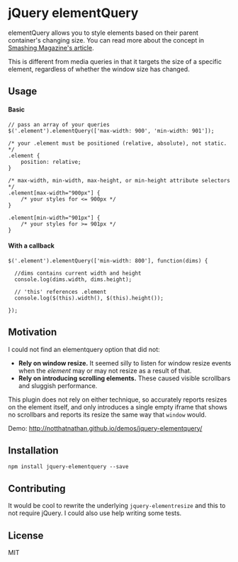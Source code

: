 # jQuery elementQuery
elementQuery allows you to style elements based on their parent container's changing size. You can read more about the concept in [Smashing Magazine's article](http://www.smashingmagazine.com/2013/06/media-queries-are-not-the-answer-element-query-polyfill/).

This is different from media queries in that it targets the size of a specific element, regardless of whether the window size has changed.

## Usage

#### Basic
```
// pass an array of your queries
$('.element').elementQuery(['max-width: 900', 'min-width: 901']);
```
```
/* your .element must be positioned (relative, absolute), not static. */
.element {
	position: relative;
}

/* max-width, min-width, max-height, or min-height attribute selectors */
.element[max-width="900px"] {
	/* your styles for <= 900px */
}

.element[min-width="901px"] {
	/* your styles for >= 901px */
}
```

#### With a callback
```
$('.element').elementQuery(['min-width: 800'], function(dims) {

  //dims contains current width and height
  console.log(dims.width, dims.height);

  // 'this' references .element
  console.log($(this).width(), $(this).height());

});
```

## Motivation

I could not find an elementquery option that did not:

- **Rely on window resize.** It seemed silly to listen for window resize events when the *element* may or may not resize as a result of that.
- **Rely on introducing scrolling elements.** These caused visible scrollbars and sluggish performance.

This plugin does not rely on either technique, so accurately reports resizes on the element itself, and only introduces a single empty iframe that shows no scrollbars and reports its resize the same way that `window` would.

Demo: http://notthatnathan.github.io/demos/jquery-elementquery/

## Installation

```
npm install jquery-elementquery --save
```

## Contributing

It would be cool to rewrite the underlying `jquery-elementresize` and this to not require jQuery. I could also use help writing some tests.

## License

MIT
